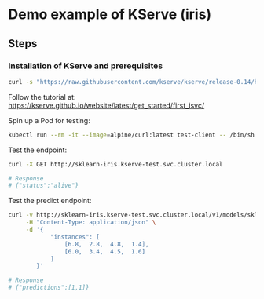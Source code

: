 # Demo example of KServe (iris)

## Steps

### Installation of KServe and prerequisites

```bash
curl -s "https://raw.githubusercontent.com/kserve/kserve/release-0.14/hack/quick_install.sh" | bash
```

Follow the tutorial at: https://kserve.github.io/website/latest/get_started/first_isvc/

Spin up a Pod for testing:
```bash
kubectl run --rm -it --image=alpine/curl:latest test-client -- /bin/sh
```

Test the endpoint:
```bash
curl -X GET http://sklearn-iris.kserve-test.svc.cluster.local

# Response
# {"status":"alive"}
```

Test the predict endpoint:
```bash
curl -v http://sklearn-iris.kserve-test.svc.cluster.local/v1/models/sklearn-iris:predict \
     -H "Content-Type: application/json" \
     -d '{
            "instances": [
                [6.8,  2.8,  4.8,  1.4],
                [6.0,  3.4,  4.5,  1.6]
            ]
        }' 

# Response
# {"predictions":[1,1]}
```